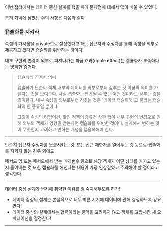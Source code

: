 이번 챕터에서는 데이터 중심 설계를 했을 때에 문제점에 대해서 많이 배울 수 있었다.

특히 기억에 남았던 주의 사항은 다음과 같다.

### 캡슐화를 지켜라

속성의 가시성을 private으로 설정했다고 해도 접근자와 수정자를 통해 속성을 외부로 제공하고 있다면 캡슐화를 위반하는 것이다!

내부 구현의 변경이 외부로 퍼져나가는 파급 효과(ripple effect)는 캡슐화가 부족하다는 명백한 증거다.

> 캡슐화의 진정한 의미
>
> 캡슐화가 단순히 객체 내부의 데이터를 외부로부터 감추는 것 이상의 의미를 가진다는 것을 보여준다.
> 사실 캡슐화는 변경될 수 있는 어떤 것이라도 감추는 것을 의미한다.
> 내부 속성을 외부로부터 감추는 것은 '데이터 캡슐화'라고 불리는 캡슐화의 한 종류일 뿐이다.
>
> 그것이 속성의 타입이건, 할인 정책의 종류건 상관 없이 내부 구현의 변경으로 인해 외부의 객체가 영향을 받는다면 캡슐화를 위반한 것이다.
> 설계에서 변하는 것이 무엇인지 고려하고 변하는 개념을 캡슐화해야 한다.


---

단순히 접근자 수정자를 노출시키는 것, 또는 접근 제한자를 열어두는 것 등으로 캡슐화를 지키지 않는 경우 외에도

메서드 명 또는 메서드에서 받는 매개변수 등으로 해당 객체가 어떤 상태를 가지고 있는 지 들어내는 것 또한 캡슐화를 해친다는 내용이 가장 인상깊었고 주의해야 할 점이라고 생각한다.

---

데이터 중심 설계가 변경에 취약한 이유를 잘 숙지해두도록 하자!

- 데이터 중심의 설계는 본질적으로 너무 이른 시기에 데이터에 관해 결정하도록 강요한다!
- 데이터 중심의 설계에서는 협력이라는 문맥을 고려하지 않고 객체를 고립시킨 채 오퍼레이션을 결정한다!

---